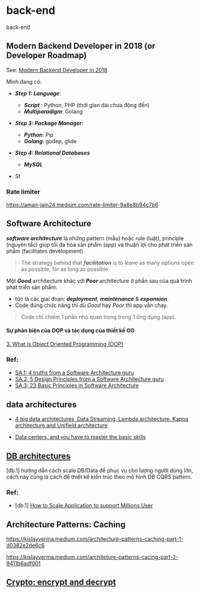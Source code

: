 # back-end
back-end


## Modern Backend Developer in 2018 (or Developer Roadmap)

See: [Modern Backend Developer in 2018](https://medium.com/tech-tajawal/modern-backend-developer-in-2018-6b3f7b5f8b9)

Mình đang có:
- ***Step 1: Language***: 
   + ***Script*** : Python, PHP (thời gian dài chưa động đến)
   + ***Multiparadigm***: Golang
   
- ***Step 3: Package Manager***:
  + ***Python***: Pip
  + ***Golang***: godep, glide
- ***Step 4: Relational Databases***
  + ***MySQL***

- St

### Rate limiter

https://aman-jain24.medium.com/rate-limiter-9a8e8b94c7b6

## Software Architecture

***software architecture*** là những pattern (mẫu) hoặc rule (luật), principle (nguyên tắc) giúp tối đa hóa sản phẩm (app) và thuận lợi cho phát triển sản phẩm (facilitates development)
> The strategy behind that ***facilitation*** is to leave as many options open as possible, for as long as possible.


Một ***Good*** architecture khác với ***Poor*** architecture ở phần sau của quá trình phát triển sản phẩm: 
- tức là các giai đoạn: ***deployment***, ***maintenance*** & ***expansion***.
- Code đúng chức năng thì dù *Good* hay *Poor* thì app vẫn chạy.
> Code chỉ chiếm 1 phần nhỏ quan trọng trong 1 ứng dụng (app).

#### Sự phản biện của OOP và tác dụng của thiết kế OO

[3. What is Object Oriented Programming (OOP)](https://medium.com/@lucapelosi/4-truths-from-a-software-architecture-guru-6f4f87b466d3)


### Ref:
- [SA.1: 4 truths from a Software Architecture guru](https://medium.com/@lucapelosi/4-truths-from-a-software-architecture-guru-6f4f87b466d3)
- [SA.2: 5 Design Principles from a Software Architecture guru](https://medium.com/@lucapelosi/5-design-principles-from-a-software-architecture-guru-8762a304fb3b)
- [SA.3: 23 Basic Principles in Software Architecture](https://azeynalli1990.medium.com/23-basic-principles-in-software-architecture-7913f109decc)


## data architectures

- [4 big data architectures, Data Streaming, Lambda architecture, Kappa architecture and Unifield architecture](https://medium.com/dataprophet/4-big-data-architectures-data-streaming-lambda-architecture-kappa-architecture-and-unifield-d9bcbf711eb9)

- [Data centers, and you have to master the basic skills](https://medium.com/dataprophet/data-centers-and-you-have-to-master-the-basic-skills-of-cloud-architect-cloud-configuration-5624a7f5c8f9)


## [DB architectures](https://github.com/mtchuyen/back-end/blob/master/Database.md)

[db.1] hướng dẫn cách scale DB/Data để phục vụ cho lượng người dùng lớn, cách này cũng là cách để thiết kế kiến trúc theo mô hình DB CQRS pattern.

### Ref:
- [db.1] [How to Scale Application to support Millions User](https://sahil-code.medium.com/how-to-scale-application-to-support-millions-user-a71005856670)

## Architecture Patterns: Caching

https://kislayverma.medium.com/architecture-patterns-caching-part-1-d0382e2de6c6

https://kislayverma.medium.com/architeture-patterns-cacing-part-2-9411b6adf001



## [Crypto: encrypt and decrypt](https://github.com/mtchuyen/back-end/blob/master/Crypto.md)

